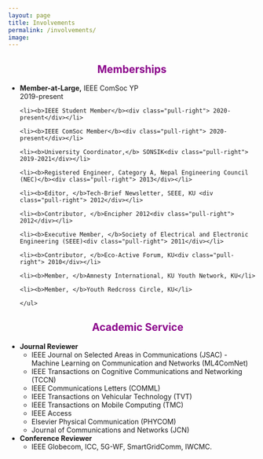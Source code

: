 ```yaml
---
layout: page
title: Involvements
permalink: /involvements/
image: 
---
```

<h2 align="center"> <font color="darkmagenta">Memberships</font></h2>
<ul>
	<li><b>Member-at-Large,</b> IEEE ComSoc YP<div class="pull-right"> 2019-present</div></li>

	<li><b>IEEE Student Member</b><div class="pull-right"> 2020-present</div></li>

	<li><b>IEEE ComSoc Member</b><div class="pull-right"> 2020-present</div></li>
												
    <li><b>University Coordinator,</b> SONSIK<div class="pull-right"> 2019-2021</div></li>
    
    <li><b>Registered Engineer, Category A, Nepal Engineering Council (NEC)</b><div class="pull-right"> 2013</div></li>

	<li><b>Editor, </b>Tech-Brief Newsletter, SEEE, KU <div class="pull-right"> 2012</div></li>

	<li><b>Contributor, </b>Encipher 2012<div class="pull-right"> 2012</div></li>
						
	<li><b>Executive Member, </b>Society of Electrical and Electronic Engineering (SEEE)<div class="pull-right"> 2011</div></li>
	
	<li><b>Contributor, </b>Eco-Active Forum, KU<div class="pull-right"> 2010</div></li>

    <li><b>Member, </b>Amnesty International, KU Youth Network, KU</li>

    <li><b>Member, </b>Youth Redcross Circle, KU</li>
	
	</ul>

<h2 align="center"> <font color="darkmagenta">Academic Service</font></h2>

  <li><strong>Journal Reviewer</strong>
    <ul>
		<li>IEEE Journal on Selected Areas in Communications (JSAC) - Machine Learning on Communication and Networks (ML4ComNet)</li>
		<li>IEEE Transactions on Cognitive Communications and Networking (TCCN)</li>
		<li> IEEE Communications Letters (COMML) </li>
		<li>IEEE Transactions on Vehicular Technology (TVT)</li>
		<li>IEEE Transactions on Mobile Computing (TMC)</li>
		<li>IEEE Access</li>
		<li> Elsevier Physical Communication (PHYCOM) </li>
		<li>Journal of Communications and Networks (JCN)</li>
    </ul>
  </li>
  <li><strong>Conference Reviewer</strong>
	<ul>
	<li>IEEE Globecom, ICC, 5G-WF, SmartGridComm, IWCMC.</li>
    </ul>
